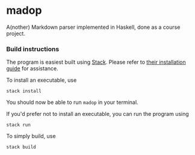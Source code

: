 # madop
A(nother) Markdown parser implemented in Haskell, done as a course project.

### Build instructions
The program is easiest built using [Stack](https://www.haskellstack.org/).
Please refer to [their installation guide](https://docs.haskellstack.org/en/stable/install_and_upgrade/) for assistance.

To install an executable, use
```
stack install
```
You should now be able to run `madop` in your terminal.

If you'd prefer not to install an executable, you can run the program using
```
stack run 
```

To simply build, use
```
stack build
```
